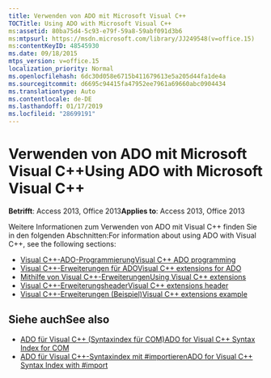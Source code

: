 ```yaml
---
title: Verwenden von ADO mit Microsoft Visual C++
TOCTitle: Using ADO with Microsoft Visual C++
ms:assetid: 80ba75d4-5c93-e79f-59a8-59abf091d3b6
ms:mtpsurl: https://msdn.microsoft.com/library/JJ249548(v=office.15)
ms:contentKeyID: 48545930
ms.date: 09/18/2015
mtps_version: v=office.15
localization_priority: Normal
ms.openlocfilehash: 6dc30d058e6715b411679613e5a205d44fa1de4a
ms.sourcegitcommit: d6695c94415fa47952ee7961a69660abc0904434
ms.translationtype: Auto
ms.contentlocale: de-DE
ms.lasthandoff: 01/17/2019
ms.locfileid: "28699191"
---
```

# <a name="using-ado-with-microsoft-visual-c"></a><span data-ttu-id="978c9-102">Verwenden von ADO mit Microsoft Visual C++</span><span class="sxs-lookup"><span data-stu-id="978c9-102">Using ADO with Microsoft Visual C++</span></span>

<span data-ttu-id="978c9-103">**Betrifft**: Access 2013, Office 2013</span><span class="sxs-lookup"><span data-stu-id="978c9-103">**Applies to**: Access 2013, Office 2013</span></span>

<span data-ttu-id="978c9-104">Weitere Informationen zum Verwenden von ADO mit Visual C++ finden Sie in den folgenden Abschnitten:</span><span class="sxs-lookup"><span data-stu-id="978c9-104">For information about using ADO with Visual C++, see the following sections:</span></span>

- [<span data-ttu-id="978c9-105">Visual C++-ADO-Programmierung</span><span class="sxs-lookup"><span data-stu-id="978c9-105">Visual C++ ADO programming</span></span>](visual-c-ado-programming.md)
- [<span data-ttu-id="978c9-106">Visual C++-Erweiterungen für ADO</span><span class="sxs-lookup"><span data-stu-id="978c9-106">Visual C++ extensions for ADO</span></span>](visual-c-extensions-for-ado.md)
- [<span data-ttu-id="978c9-107">Mithilfe von Visual C++-Erweiterungen</span><span class="sxs-lookup"><span data-stu-id="978c9-107">Using Visual C++ extensions</span></span>](using-visual-c-extensions.md)
- [<span data-ttu-id="978c9-108">Visual C++-Erweiterungsheader</span><span class="sxs-lookup"><span data-stu-id="978c9-108">Visual C++ extensions header</span></span>](visual-c-extensions-header.md)
- [<span data-ttu-id="978c9-109">Visual C++-Erweiterungen (Beispiel)</span><span class="sxs-lookup"><span data-stu-id="978c9-109">Visual C++ extensions example</span></span>](visual-c-extensions-example.md)


## <a name="see-also"></a><span data-ttu-id="978c9-110">Siehe auch</span><span class="sxs-lookup"><span data-stu-id="978c9-110">See also</span></span>

- [<span data-ttu-id="978c9-111">ADO für Visual C++ (Syntaxindex für COM)</span><span class="sxs-lookup"><span data-stu-id="978c9-111">ADO for Visual C++ Syntax Index for COM</span></span>](https://docs.microsoft.com/office/vba/access/concepts/miscellaneous/ado-for-visual-c-plus-plus-syntax-index-for-com)
- [<span data-ttu-id="978c9-112">ADO für Visual C++-Syntaxindex mit \#importieren</span><span class="sxs-lookup"><span data-stu-id="978c9-112">ADO for Visual C++ Syntax Index with \#import</span></span>](https://docs.microsoft.com/office/vba/access/concepts/miscellaneous/ado-for-visual-c-plus-plus-syntax-index-with-import)
